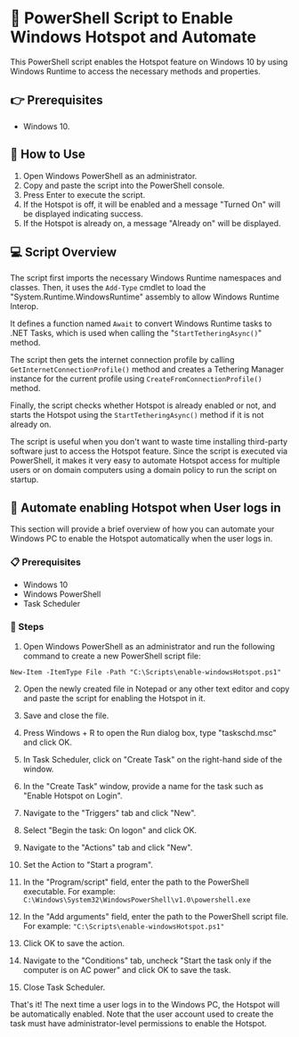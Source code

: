 # 🚀 PowerShell Script to Enable Windows Hotspot and Automate

This PowerShell script enables the Hotspot feature on Windows 10 by using Windows Runtime to access the necessary methods and properties.

## 👉 Prerequisites
- Windows 10.

## 📝 How to Use
1. Open Windows PowerShell as an administrator.
2. Copy and paste the script into the PowerShell console.
3. Press Enter to execute the script.
4. If the Hotspot is off, it will be enabled and a message "Turned On" will be displayed indicating success.
5. If the Hotspot is already on, a message "Already on" will be displayed.

## 💻 Script Overview

The script first imports the necessary Windows Runtime namespaces and classes. Then, it uses the `Add-Type` cmdlet to load the "System.Runtime.WindowsRuntime" assembly to allow Windows Runtime Interop.

It defines a function named `Await` to convert Windows Runtime tasks to .NET Tasks, which is used when calling the "`StartTetheringAsync()`" method.

The script then gets the internet connection profile by calling `GetInternetConnectionProfile()` method and creates a Tethering Manager instance for the current profile using `CreateFromConnectionProfile()` method.

Finally, the script checks whether Hotspot is already enabled or not, and starts the Hotspot using the `StartTetheringAsync()` method if it is not already on.

The script is useful when you don't want to waste time installing third-party software just to access the Hotspot feature. Since the script is executed via PowerShell, it makes it very easy to automate Hotspot access for multiple users or on domain computers using a domain policy to run the script on startup.

## 🤖 Automate enabling Hotspot when User logs in

This section will provide a brief overview of how you can automate your Windows PC to enable the Hotspot automatically when the user logs in.

### 📋 Prerequisites
- Windows 10
- Windows PowerShell
- Task Scheduler

### 📝 Steps

1. Open Windows PowerShell as an administrator and run the following command to create a new PowerShell script file:

`New-Item -ItemType File -Path "C:\Scripts\enable-windowsHotspot.ps1"`

2. Open the newly created file in Notepad or any other text editor and copy and paste the script for enabling the Hotspot in it.

3. Save and close the file.

4. Press Windows + R to open the Run dialog box, type "taskschd.msc" and click OK.

5. In Task Scheduler, click on "Create Task" on the right-hand side of the window.

6. In the "Create Task" window, provide a name for the task such as "Enable Hotspot on Login".

7. Navigate to the "Triggers" tab and click "New".

8. Select "Begin the task: On logon" and click OK.

9. Navigate to the "Actions" tab and click "New".

10. Set the Action to "Start a program".

11. In the "Program/script" field, enter the path to the PowerShell executable. For example: `C:\Windows\System32\WindowsPowerShell\v1.0\powershell.exe`

12. In the "Add arguments" field, enter the path to the PowerShell script file. For example: `"C:\Scripts\enable-windowsHotspot.ps1"`

13. Click OK to save the action.

14. Navigate to the "Conditions" tab, uncheck "Start the task only if the computer is on AC power" and click OK to save the task.

15. Close Task Scheduler.

That's it! The next time a user logs in to the Windows PC, the Hotspot will be automatically enabled. Note that the user account used to create the task must have administrator-level permissions to enable the Hotspot.
